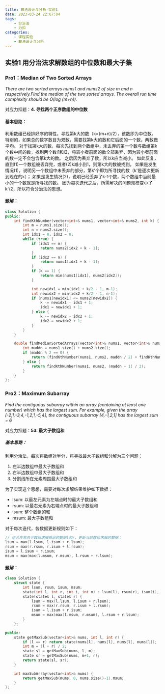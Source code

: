 ```yaml
---
title: 算法设计与分析-实验1
date: 2023-03-24 22:07:04
tags:
    - 分治法
    - 力扣
categories:
    - 课程实验
    - 算法设计与分析
---
```


## 实验1 用分治法求解数组的中位数和最大子集

### Pro1：Median of Two Sorted Arrays
*There are two sorted arrays nums1 and nums2 of size m and n respectively.Find the
median of the two sorted arrays. The overall run time complexity should be O(log
(m+n)).*

<!-- more -->

对应力扣题：**4. 寻找两个正序数组的中位数**

#### 基本思路：
利用数组已经排好序的特性，寻找第k大的数（k=(m+n)/2），该数即为中位数。
特别的，如果总的数字数目为双数，需要找第k大的数和它后面的一个数，两数做平均。
对于找第k大的数，每次先找到两个数组中，未丢弃的第一个数与数组第k个数中间的数，找到两个数i1和i2，将较小者前面的数全部丢弃，因为较小者前面的数一定不会包含第k大的数。
之后因为丢弃了数，所以k应当减小。
如此反复，直到(1)一个数组被丢弃完，或者(2)k减小到1，则第k大的数被找到。
如果是发生情况(1)，说明另一个数组中未丢弃的部分，第k'个即为所寻找的数（k'是逐次更新到现在的k）；
如果是发生情况(2)，说明已经丢弃了k-1个数，两个数组中当前最小的一个数就是所寻找的数。
因为每次迭代之后，所需解决的问题规模变小了k'/2，所以符合分治法的思想。

#### 题解：
```C++
class Solution {
public:
    int findKthNumber(vector<int>& nums1, vector<int>& nums2, int k) {
        int m = nums1.size();
        int n = nums2.size();
        int idx1 = 0, idx2 = 0;
        while (true) {
            if (idx1 == m) {
                return nums2[idx2 + k - 1];
            }
            if (idx2 == n) {
                return nums1[idx1 + k - 1];
            }
            if (k == 1) {
                return min(nums1[idx1], nums2[idx2]);
            }

            int newidx1 = min(idx1 + k/2 - 1, m-1);
            int newidx2 = min(idx2 + k/2 - 1, n-1);
            if (nums1[newidx1] <= nums2[newidx2]) {
                k -= newidx1 - idx1 + 1;
                idx1 = newidx1 + 1;
            } else {
                k -= newidx2 - idx2 + 1;
                idx2 = newidx2 + 1;
            }
        }
    }

    double findMedianSortedArrays(vector<int>& nums1, vector<int>& nums2) {
        int maddn = nums1.size() + nums2.size();
        if (maddn % 2 == 0) {
            return (findKthNumber(nums1, nums2, maddn / 2) + findKthNumber(nums1, nums2, maddn / 2 + 1)) / 2.0;
        } else {
            return findKthNumber(nums1, nums2, (maddn + 1) / 2);
        }
    }
};
```

### Pro2：Maximum Subarray
*Find the contiguous subarray within an array (containing at least one number) which has the largest sum.
For example, given the array [-2,1,-3,4,-1,2,1,-5,4], the contiguous subarray [4,-1,2,1] has the largest sum = 6*

对应力扣题：**53. 最大子数组和**

##### 基本思路：
利用分治法，每次将数组对半分，将寻找最大子数组和分解为三个问题：
1. 左半边数组中最大子数组和
2. 右半边数组中最大子数组和
3. 分割线所在元素周围最大子数组和

为了实现这个思想，需要对每次求解结果维护如下数据：
- lsum: 以最左元素为左端点时的最大子数组和
- rsum: 以最右元素为右端点时的最大子数组和
- isum: 整个数组的和
- msum: 最大子数组和

对于每次迭代，各数据更新规则如下：
```C++
// 结合左右两半数组求解得出的数据l和r，更新当前数组求解的数据：
lsum = max(l.lsum, l.isum + r.lsum);
rsum = max(r.rsum, r.isum + l.rsum);
isum = l.isum + r.isum;
msum = max(max(l.msum, r.msum), l.rsum + r.lsum);
```

#### 题解：
```C++
class Solution {
    struct state {
        int lsum, rsum, isum, msum;
        state(int l, int r, int i, int m) : lsum(l), rsum(r), isum(i), msum(m) {};
        state(state& l, state& r) {
            lsum = max(l.lsum, l.isum + r.lsum);
            rsum = max(r.rsum, r.isum + l.rsum);
            isum = l.isum + r.isum;
            msum = max(max(l.msum, r.msum), l.rsum + r.lsum);
        }
    };

public:
    state getMaxSub(vector<int>& nums, int l, int r) {
        if (l == r) return state(nums[l], nums[l], nums[l], nums[l]);
        int m = (l + r) / 2;
        state sl = getMaxSub(nums, l, m);
        state sr = getMaxSub(nums, m+1, r);
        return state(sl, sr);
    }

    int maxSubArray(vector<int>& nums) {
        return getMaxSub(nums, 0, nums.size()-1).msum;
    }
};
```
